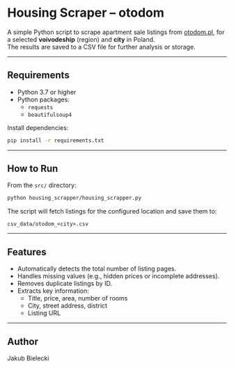 # Housing Scraper – otodom

A simple Python script to scrape apartment sale listings from [otodom.pl](https://www.otodom.pl), for a selected **voivodeship** (region) and **city** in Poland.  
The results are saved to a CSV file for further analysis or storage.

---

## Requirements

- Python 3.7 or higher
- Python packages:
  - `requests`
  - `beautifulsoup4`

Install dependencies:

```bash
pip install -r requirements.txt
```

---

## How to Run

From the `src/` directory:

```bash
python housing_scrapper/housing_scrapper.py
```

The script will fetch listings for the configured location and save them to:

```
csv_data/otodom_<city>.csv
```

---

## Features

- Automatically detects the total number of listing pages.
- Handles missing values (e.g., hidden prices or incomplete addresses).
- Removes duplicate listings by ID.
- Extracts key information:
  - Title, price, area, number of rooms
  - City, street address, district
  - Listing URL

---

## Author

Jakub Bielecki